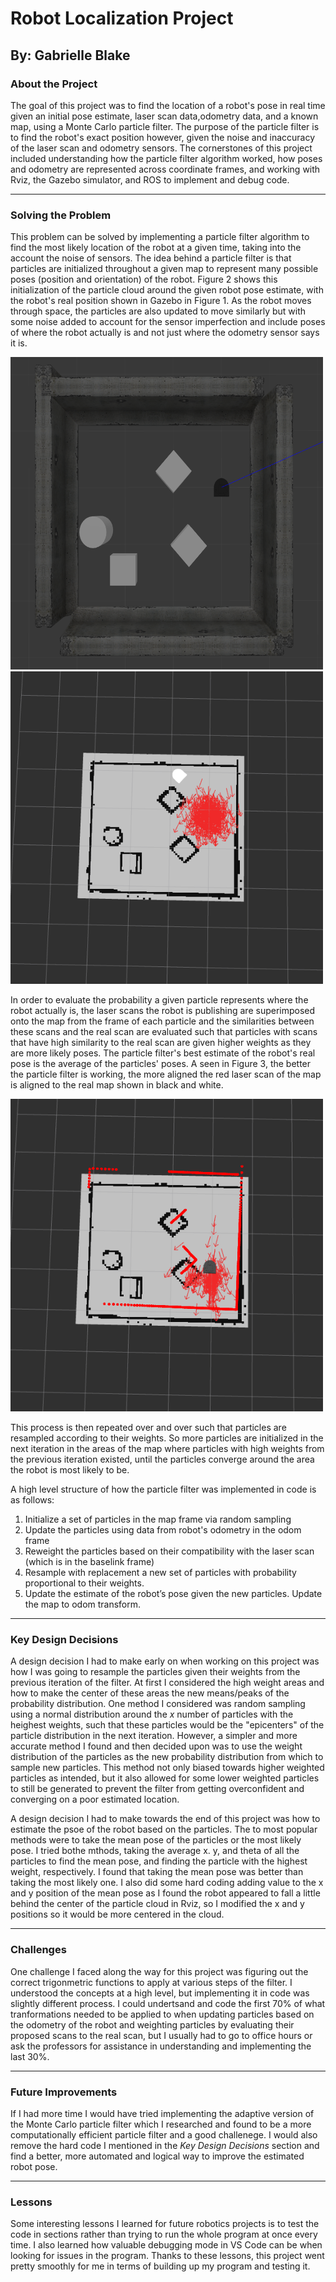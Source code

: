 # Robot Localization Project
## By: Gabrielle Blake

### About the Project

The goal of this project was to find the location of a robot's pose in real time given an initial pose estimate, laser scan data,odometry data, and a known map, using a Monte Carlo particle filter. The purpose of the particle filter is to find the robot's exact position however, given the noise and inaccuracy of the laser scan and odometry sensors. The cornerstones of this project included understanding how the particle filter algorithm worked, how poses and odometry are represented across coordinate frames, and working with Rviz, the Gazebo simulator, and ROS to implement and debug code.

---
### Solving the Problem

This problem can be solved by implementing a particle filter algorithm to find the most likely location of the robot at a given time, taking into the account the noise of sensors. The idea behind a particle filter is that particles are initialized throughout a given map to represent many possible poses (position and orientation) of the robot. Figure 2 shows this initialization of the particle cloud around the given robot pose estimate, with the robot's real position shown in Gazebo in Figure 1. As the robot moves through space, the particles are also updated to move similarly but with some noise added to account for the sensor imperfection and include poses of where the robot actually is and not just where the odometry sensor says it is.

<img src="gazebo_initial.png" alt="Figure 1" width="500" height="500"/>
<img src="initial_no_robot.png" alt="Figure 2" width="500" height="500"/>


In order to evaluate the probability a given particle represents where the robot actually is, the laser scans the robot is publishing are superimposed onto the map from the frame of each particle and the similarities between these scans and the real scan are evaluated such that particles with scans that have high similarity to the real scan are given higher weights as they are more likely poses. The particle filter's best estimate of the robot's real pose is the average of the particles' poses. A seen in Figure 3, the better the particle filter is working, the more aligned the red laser scan of the map is aligned to the real map shown in black and white.

<img src="good_pic_initial.png" alt="Figure 3" width="500" height="500"/>

This process is then repeated over and over such that particles are resampled according to their weights. So more particles are initialized in the next iteration in the areas of the map where particles with high weights from the previous iteration existed, until the particles converge around the area the robot is most likely to be.

A high level structure of how the particle filter was implemented in code is as follows:
1. Initialize a set of particles in the map frame via random sampling
2. Update the particles using data from robot's odometry in the odom frame
3. Reweight the particles based on their compatibility with the laser scan (which is in the baselink frame)
4. Resample with replacement a new set of particles with probability proportional to their weights.
5. Update the estimate of the robot’s pose given the new particles. Update the map to odom transform.

---
### Key Design Decisions

A design decision I had to make early on when working on this project was how I was going to resample the particles given their weights from the previous iteration of the filter. At first I considered the high weight areas and how to make the center of these areas the new means/peaks of the probability distribution. One method I considered was random sampling using a normal distribution around the *x* number of particles with the heighest weights, such that these particles would be the "epicenters" of the particle distribution in the next iteration. However, a simpler and more accurate method I found and then decided upon was to use the weight distribution of the particles as the new probability distribution from which to sample new particles. This method not only biased towards higher weighted particles as intended, but it also allowed for some lower weighted particles to still be generated to prevent the filter from getting overconfident and converging on a poor estimated location.

A design decision I had to make towards the end of this project was how to estimate the psoe of the robot based on the particles. The to most popular methods were to take the mean pose of the particles or the most likely pose. I tried bothe mthods, taking the average x. y, and theta of all the particles to find the mean pose, and finding the particle with the highest weight, respectively. I found that taking the mean pose was better than taking the most likely one. I also did some hard coding adding value to the x and y position of the mean pose as I found the robot appeared to fall a little behind the center of the particle cloud in Rviz, so I modified the x and y positions so it would be more centered in the cloud.

---
### Challenges

One challenge I faced along the way for this project was figuring out the correct trigonmetric functions to apply at various steps of the filter. I understood the concepts at a high level, but implementing it in code was slightly different process. I could undertsand and code the first 70% of what tranformations needed to be applied to when updating particles based on the odometry of the robot and weighting particles by evaluating their proposed scans to the real scan, but I usually had to go to office hours or ask the professors for assistance in understanding and implementing the last 30%.

---
### Future Improvements

If I had more time I would have tried implementing the adaptive version of the Monte Carlo particle filter which I researched and found to be a more computationally efficient particle filter and a good challenege. I would also remove the hard code I mentioned in the *Key Design Decisions* section and find a better, more automated and logical way to improve the estimated robot pose.

---
### Lessons

Some interesting lessons I learned for future robotics projects is to test the code in sections rather than trying to run the whole program at once every time. I also learned how valuable debugging mode in VS Code can be when looking for issues in the program. Thanks to these lessons, this project went pretty smoothly for me in terms of building up my program and testing it.